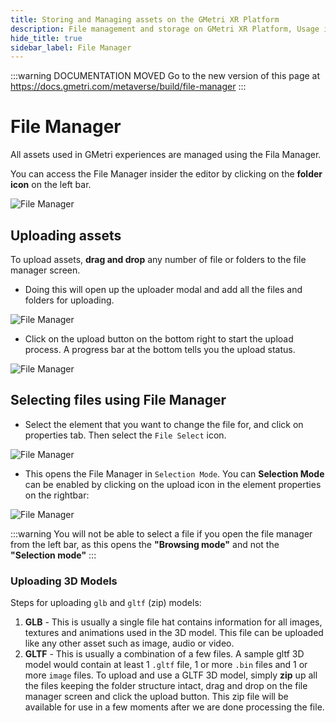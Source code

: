 ```yaml
---
title: Storing and Managing assets on the GMetri XR Platform
description: File management and storage on GMetri XR Platform, Usage in GMetri XR Experiences.
hide_title: true
sidebar_label: File Manager
---
```


<head>
  <link rel="canonical" href="https://docs.gmetri.com/metaverse/build/file-manager" />
</head>

:::warning DOCUMENTATION MOVED
Go to the new version of this page at https://docs.gmetri.com/metaverse/build/file-manager
:::

# File Manager

All assets used in GMetri experiences are managed using the Fila Manager.

You can access the File Manager insider the editor by clicking on the **folder icon** on the left bar. 

![File Manager](https://s.vrgmetri.com/image/q_90,w_500/gb-web/portal-docs/assets/img/screenshots/file_manager/file_manager_screen2.png.jpg#boxShadow)

## Uploading assets

To upload assets, **drag and drop** any number of file or folders to the file manager screen. 

* Doing this will open up the uploader modal and add all the files and folders for uploading.

![File Manager](https://s.vrgmetri.com/image/q_90,w_500/gb-web/portal-docs/assets/img/screenshots/file_manager/file_manager_screen5.png.jpg#boxShadow)

* Click on the upload button on the bottom right to start the upload process. A progress bar at the bottom tells you the upload status.

![File Manager](https://s.vrgmetri.com/image/q_90,w_500/gb-web/portal-docs/assets/img/screenshots/file_manager/file_manager_screen4.png.jpg#boxShadow)
 
## Selecting files using File Manager

* Select the element that you want to change the file for, and click on properties tab. Then select the `File Select` icon.

![File Manager](https://s.vrgmetri.com/image/h_400,q_90/gb-web/portal-docs/assets/img/screenshots/file_manager_selection_mode.png#boxShadow#boxShadow) 

* This opens the File Manager in `Selection Mode`. You can 
**Selection Mode** can be enabled by clicking on the upload icon in the element properties on the rightbar:

![File Manager](https://s.vrgmetri.com/image/q_90,w_500/gb-web/portal-docs/assets/img/screenshots/file_manager/file_manager_screen6.jpg#boxShadow) 
 
:::warning
You will not be able to select a file if you open the file manager from the left bar, as this opens the **"Browsing mode"** and not the **"Selection mode"**
:::

### Uploading 3D Models

Steps for uploading `glb` and `gltf` (zip) models:

1. **GLB** - This is usually a single file hat contains information for all images, textures and animations used in the 3D model. 
This file can be uploaded like any other asset such as image, audio or video.
2. **GLTF** - This is usually a combination of a few files. A sample gltf 3D model would contain at least 1 `.gltf` file, 1 or more `.bin` files and 1 or more `image` files.
To upload and use a GLTF 3D model, simply **zip** up all the files keeping the folder structure intact, drag and drop on the file manager screen and click the upload button. 
This zip file will be available for use in a few moments after we are done processing the file.    
